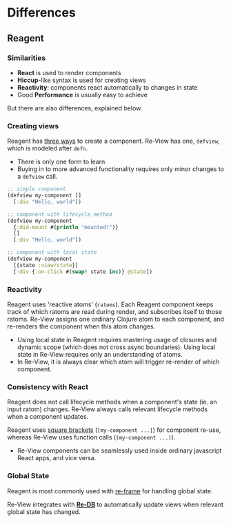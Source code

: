 # Differences

## Reagent

### Similarities

- **React** is used to render components
- **Hiccup**-like syntax is used for creating views
- **Reactivity**: components react automatically to changes in state
- Good **Performance** is usually easy to achieve

But there are also differences, explained below.

### Creating views

Reagent has [three ways](https://github.com/Day8/re-frame/wiki/Creating-Reagent-Components) to create a component. Re-View has one, `defview`, which is modeled after `defn`.

- There is only one form to learn
- Buying in to more advanced functionality requires only minor changes to a `defview` call.

```clj
;; simple component
(defview my-component []
  [:div "Hello, world"])

;; component with lifecycle method
(defview my-component
  {:did-mount #(println "mounted!")}
  []
  [:div "Hello, world"])

;; component with local state
(defview my-component
  [{state :view/state}]
  [:div {:on-click #(swap! state inc)} @state])
```

### Reactivity

Reagent uses 'reactive atoms' (`ratoms`). Each Reagent component keeps track of which ratoms are read during render, and subscribes itself to those ratoms. Re-View assigns one ordinary Clojure atom to each component, and re-renders the component when this atom changes.

- Using local state in Reagent requires mastering usage of closures and dynamic scope (which does not cross async boundaries). Using local state in Re-View requires only an understanding of atoms.
- In Re-View, it is always clear which atom will trigger re-render of which component.

### Consistency with React

Reagent does not call lifecycle methods when a component's state (ie. an input ratom) changes. Re-View always calls relevant lifecycle methods when a component updates.

Reagent uses [square brackets](https://github.com/Day8/re-frame/wiki/Using-%5Bsquare-brackets%5D-instead-of-%28parentheses%29) (`[my-component ...]`) for component re-use, whereas Re-View uses function calls (`(my-component ...)`).

- Re-View components can be seamlessly used inside ordinary javascript React apps, and vice versa.


### Global State

Reagent is most commonly used with [re-frame](https://github.com/Day8/re-frame) for handling global state.

Re-View integrates with **[Re-DB](https://www.github.com/re-view/re-db)** to automatically update views when relevant global state has changed.
